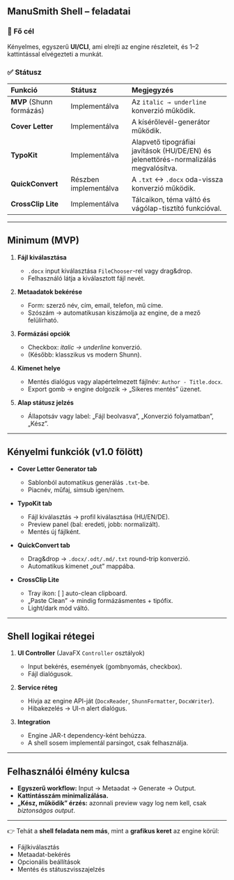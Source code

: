 ## ManuSmith Shell – feladatai

### 🎯 Fő cél

Kényelmes, egyszerű **UI/CLI**, ami elrejti az engine részleteit, és 1–2 kattintással elvégezteti a munkát.

### ✅ Státusz

| Funkció | Státusz | Megjegyzés |
| :--- | :--- | :--- |
| **MVP** (Shunn formázás) |  Implementálva | Az `italic → underline` konverzió működik. |
| **Cover Letter** | Implementálva | A kísérőlevél-generátor működik. |
| **TypoKit** | Implementálva | Alapvető tipográfiai javítások (HU/DE/EN) és jelenettörés-normalizálás megvalósítva. |
| **QuickConvert** | Részben implementálva | A `.txt` ↔ `.docx` oda-vissza konverzió működik. |
| **CrossClip Lite** | Implementálva | Tálcaikon, téma váltó és vágólap-tisztító funkcióval. |

---

## Minimum (MVP)

1. **Fájl kiválasztása**

   * `.docx` input kiválasztása `FileChooser`-rel vagy drag&drop.
   * Felhasználó látja a kiválasztott fájl nevét.

2. **Metaadatok bekérése**

   * Form: szerző név, cím, email, telefon, mű címe.
   * Szószám → automatikusan kiszámolja az engine, de a mező felülírható.

3. **Formázási opciók**

   * Checkbox: *italic → underline* konverzió.
   * (Később: klasszikus vs modern Shunn).

4. **Kimenet helye**

   * Mentés dialógus vagy alapértelmezett fájlnév: `Author - Title.docx`.
   * Export gomb → engine dolgozik → „Sikeres mentés” üzenet.

5. **Alap státusz jelzés**

   * Állapotsáv vagy label: „Fájl beolvasva”, „Konverzió folyamatban”, „Kész”.

---

## Kényelmi funkciók (v1.0 fölött)

* **Cover Letter Generator tab**

  * Sablonból automatikus generálás `.txt`-be.
  * Piacnév, műfaj, simsub igen/nem.

* **TypoKit tab**

  * Fájl kiválasztás → profil kiválasztása (HU/EN/DE).
  * Preview panel (bal: eredeti, jobb: normalizált).
  * Mentés új fájlként.

* **QuickConvert tab**

  * Drag&drop → `.docx/.odt/.md/.txt` round-trip konverzió.
  * Automatikus kimenet „out” mappába.

* **CrossClip Lite**

  * Tray ikon: [ ] auto-clean clipboard.
  * „Paste Clean” → mindig formázásmentes + tipófix.
  * Light/dark mód váltó.

---

## Shell logikai rétegei

1. **UI Controller** (JavaFX `Controller` osztályok)

   * Input bekérés, események (gombnyomás, checkbox).
   * Fájl dialógusok.

2. **Service réteg**

   * Hívja az engine API-ját (`DocxReader`, `ShunnFormatter`, `DocxWriter`).
   * Hibakezelés → UI-n alert dialógus.

3. **Integration**

   * Engine JAR-t dependency-ként behúzza.
   * A shell sosem implementál parsingot, csak felhasználja.

---

## Felhasználói élmény kulcsa

* **Egyszerű workflow:** Input → Metaadat → Generate → Output.
* **Kattintásszám minimalizálása.**
* **„Kész, működik” érzés:** azonnali preview vagy log nem kell, csak *biztonságos output*.

---

👉 Tehát a **shell feladata nem más**, mint a **grafikus keret** az engine körül:

* Fájlkiválasztás
* Metaadat-bekérés
* Opcionális beállítások
* Mentés és státuszvisszajelzés
